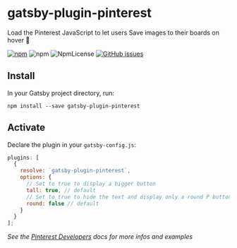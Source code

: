 # gatsby-plugin-pinterest
Load the Pinterest JavaScript to let users Save images to their boards on hover :pushpin:

[![npm](https://img.shields.io/npm/dt/gatsby-plugin-pinterest.svg)](https://www.npmjs.com/package/gatsby-plugin-pinterest)
![npm](https://img.shields.io/npm/v/gatsby-plugin-pinterest.svg)
![NpmLicense](https://img.shields.io/npm/l/gatsby-plugin-pinterest.svg)
[![GitHub issues](https://img.shields.io/github/issues-raw/robinmetral/gatsby-plugin-pinterest.svg)](https://github.com/robinmetral/gatsby-plugin-pinterest/issues)

## Install

In your Gatsby project directory, run:

`npm install --save gatsby-plugin-pinterest`

## Activate

Declare the plugin in your `gatsby-config.js`:

```javascript
plugins: [
  {
    resolve: `gatsby-plugin-pinterest`,
    options: {
      // Set to true to display a bigger button
      tall: true, // default
      // Set to true to hide the text and display only a round P button
      round: false // default
    }
  }
];
```

*See the [Pinterest Developers](https://developers.pinterest.com/docs/widgets/save/#examples) docs for more infos and examples*

